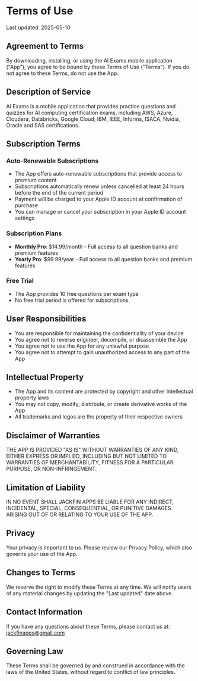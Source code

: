 # Terms of Use

Last updated: 2025-05-10

## Agreement to Terms

By downloading, installing, or using the AI Exams mobile application ("App"), you agree to be bound by these Terms of Use ("Terms"). If you do not agree to these Terms, do not use the App.

## Description of Service

AI Exams is a mobile application that provides practice questions and quizzes for AI computing certification exams, including AWS, Azure, Cloudera, Databricks, Google Cloud, IBM, IEEE, Informs, ISACA, Nvidia, Oracle and SAS certifications.

## Subscription Terms

### Auto-Renewable Subscriptions
- The App offers auto-renewable subscriptions that provide access to premium content
- Subscriptions automatically renew unless cancelled at least 24 hours before the end of the current period
- Payment will be charged to your Apple ID account at confirmation of purchase
- You can manage or cancel your subscription in your Apple ID account settings

### Subscription Plans
- **Monthly Pro**: $14.99/month - Full access to all question banks and premium features
- **Yearly Pro**: $99.99/year - Full access to all question banks and premium features

### Free Trial
- The App provides 10 free questions per exam type
- No free trial period is offered for subscriptions

## User Responsibilities

- You are responsible for maintaining the confidentiality of your device
- You agree not to reverse engineer, decompile, or disassemble the App
- You agree not to use the App for any unlawful purpose
- You agree not to attempt to gain unauthorized access to any part of the App

## Intellectual Property

- The App and its content are protected by copyright and other intellectual property laws
- You may not copy, modify, distribute, or create derivative works of the App
- All trademarks and logos are the property of their respective owners

## Disclaimer of Warranties

THE APP IS PROVIDED "AS IS" WITHOUT WARRANTIES OF ANY KIND, EITHER EXPRESS OR IMPLIED, INCLUDING BUT NOT LIMITED TO WARRANTIES OF MERCHANTABILITY, FITNESS FOR A PARTICULAR PURPOSE, OR NON-INFRINGEMENT.

## Limitation of Liability

IN NO EVENT SHALL JACKFIN APPS BE LIABLE FOR ANY INDIRECT, INCIDENTAL, SPECIAL, CONSEQUENTIAL, OR PUNITIVE DAMAGES ARISING OUT OF OR RELATING TO YOUR USE OF THE APP.

## Privacy

Your privacy is important to us. Please review our Privacy Policy, which also governs your use of the App.

## Changes to Terms

We reserve the right to modify these Terms at any time. We will notify users of any material changes by updating the "Last updated" date above.

## Contact Information

If you have any questions about these Terms, please contact us at: jackfinapps@gmail.com

## Governing Law

These Terms shall be governed by and construed in accordance with the laws of the United States, without regard to conflict of law principles.
